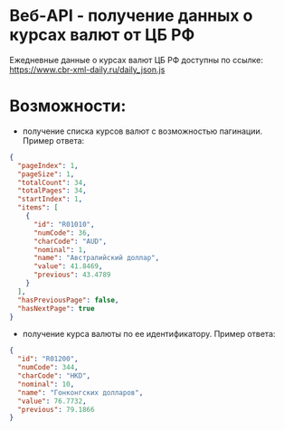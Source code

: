 # Веб-API - получение данных о курсах валют от ЦБ РФ
Ежедневные данные о курсах валют ЦБ РФ доступны по ссылке: https://www.cbr-xml-daily.ru/daily_json.js

# Возможности:
* получение списка курсов валют с возможностью пагинации. Пример ответа:
```json
{
  "pageIndex": 1,
  "pageSize": 1,
  "totalCount": 34,
  "totalPages": 34,
  "startIndex": 1,
  "items": [
    {
      "id": "R01010",
      "numCode": 36,
      "charCode": "AUD",
      "nominal": 1,
      "name": "Австралийский доллар",
      "value": 41.8469,
      "previous": 43.4789
    }
  ],
  "hasPreviousPage": false,
  "hasNextPage": true
}
```
* получение курса валюты по ее идентификатору. Пример ответа:
```json
{
  "id": "R01200",
  "numCode": 344,
  "charCode": "HKD",
  "nominal": 10,
  "name": "Гонконгских долларов",
  "value": 76.7732,
  "previous": 79.1866
}
```
